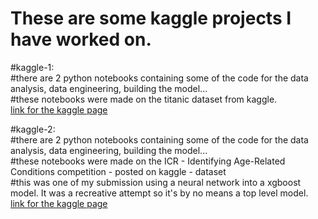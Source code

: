 # These are some kaggle projects I have worked on.  

#kaggle-1:  
  #there are 2 python notebooks containing some of the code for the data analysis, data engineering, building the model...  
  #these notebooks were made on the titanic dataset from kaggle.  
  [link for the kaggle page](https://www.kaggle.com/competitions/titanic)  

#kaggle-2:  
  #there are 2 python notebooks containing some of the code for the data analysis, data engineering, building the model...  
  #these notebooks were made on the ICR - Identifying Age-Related Conditions competition - posted on kaggle - dataset  
  #this was one of my submission using a neural network into a xgboost model. It was a recreative attempt so it's by no means a top level model.  
  [link for the kaggle page](https://www.kaggle.com/competitions/icr-identify-age-related-conditions)  
